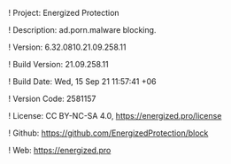 ! Project: Energized Protection

! Description: ad.porn.malware blocking.

! Version: 6.32.0810.21.09.258.11

! Build Version: 21.09.258.11

! Build Date: Wed, 15 Sep 21 11:57:41 +06

! Version Code: 2581157

! License: CC BY-NC-SA 4.0, https://energized.pro/license

! Github: https://github.com/EnergizedProtection/block

! Web: https://energized.pro
